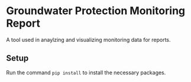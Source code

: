 # Groundwater Protection Monitoring Report

A tool used in anaylzing and visualizing monitoring data for reports. 

## Setup

Run the command `pip install` to install the necessary packages.
